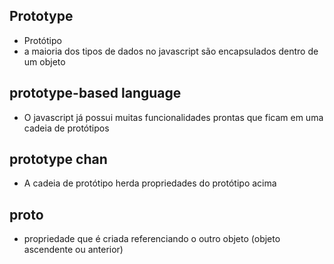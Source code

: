 ## Prototype

* Protótipo
* a maioria dos tipos de dados no javascript são encapsulados dentro de um objeto

## prototype-based language

* O javascript já possui muitas funcionalidades prontas que ficam em uma cadeia de protótipos

## prototype chan

* A cadeia de protótipo herda propriedades do protótipo acima

## __proto__

* propriedade que é criada referenciando o outro objeto (objeto ascendente ou anterior)